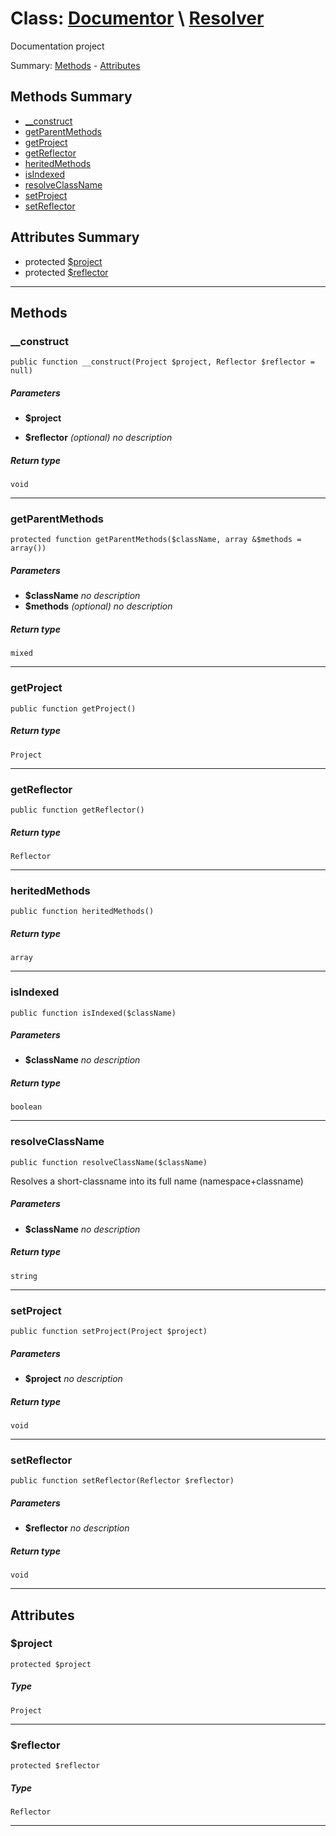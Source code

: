 # Class: [Documentor](../../namespaces/Documentor.md) \ [Resolver](../../classes/Documentor/Resolver.md) 

Documentation project


Summary: [Methods](#methods-summary) - [Attributes](#attributes-summary)
## Methods Summary

* [__construct](#__construct)
* [getParentMethods](#getparentmethods)
* [getProject](#getproject)
* [getReflector](#getreflector)
* [heritedMethods](#heritedmethods)
* [isIndexed](#isindexed)
* [resolveClassName](#resolveclassname)
* [setProject](#setproject)
* [setReflector](#setreflector)


## Attributes Summary

* protected  [$project](#project)
* protected  [$reflector](#reflector)

---

## Methods

### __construct

```
public function __construct(Project $project, Reflector $reflector = null)
```




##### Parameters

* **$project** 
  
* **$reflector** *(optional)*
  *no description*

##### Return type

```
void
```

---

### getParentMethods

```
protected function getParentMethods($className, array &$methods = array())
```

##### Parameters

* **$className** 
  *no description*
* **$methods** *(optional)*
  *no description*

##### Return type

```
mixed
```

---

### getProject

```
public function getProject()
```




##### Return type

```
Project
```

---

### getReflector

```
public function getReflector()
```




##### Return type

```
Reflector
```

---

### heritedMethods

```
public function heritedMethods()
```




##### Return type

```
array
```

---

### isIndexed

```
public function isIndexed($className)
```




##### Parameters

* **$className** 
  *no description*

##### Return type

```
boolean
```

---

### resolveClassName

```
public function resolveClassName($className)
```

Resolves a short-classname into its full name (namespace+classname)



##### Parameters

* **$className** 
  *no description*

##### Return type

```
string
```

---

### setProject

```
public function setProject(Project $project)
```




##### Parameters

* **$project** 
  *no description*

##### Return type

```
void
```

---

### setReflector

```
public function setReflector(Reflector $reflector)
```




##### Parameters

* **$reflector** 
  *no description*

##### Return type

```
void
```

---



## Attributes

### $project
```
protected $project
```




##### Type


```
Project
```

---

### $reflector
```
protected $reflector
```




##### Type


```
Reflector
```

---

